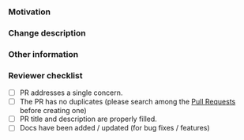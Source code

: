 ### Motivation
<!-- Why this pull request? -->

### Change description
<!-- What does your code do? -->

### Other information
<!-- Any additional information that could help the review process -->

### Reviewer checklist

* [ ] PR addresses a single concern.
* [ ] The PR has no duplicates (please search among the [Pull Requests](https://github.com/arduino/arduino-ide/pulls) before creating one)
* [ ] PR title and description are properly filled.
* [ ] Docs have been added / updated (for bug fixes / features)